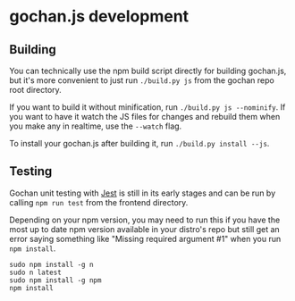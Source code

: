 # gochan.js development

## Building
You can technically use the npm build script directly for building gochan.js, but it's more convenient to just run `./build.py js` from the gochan repo root directory.

If you want to build it without minification, run `./build.py js --nominify`. If you want to have it watch the JS files for changes and rebuild them when you make any in realtime, use the `--watch` flag.

To install your gochan.js after building it, run `./build.py install --js`.

## Testing
Gochan unit testing with [Jest](https://jestjs.io) is still in its early stages and can be run by calling `npm run test` from the frontend directory.

Depending on your npm version, you may need to run this if you have the most up to date npm version available in your distro's repo but still get an error saying something like "Missing required argument #1" when you run `npm install`.
```
sudo npm install -g n
sudo n latest
sudo npm install -g npm
npm install
```